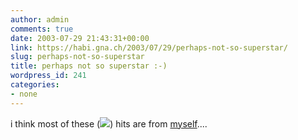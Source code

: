 ```yaml
---
author: admin
comments: true
date: 2003-07-29 21:43:31+00:00
link: https://habi.gna.ch/2003/07/29/perhaps-not-so-superstar/
slug: perhaps-not-so-superstar
title: perhaps not so superstar :-)
wordpress_id: 241
categories:
- none
---
```


i think most of these ([![](https://habi.gna.ch/blog/images/Bildli2-tm.jpg)](https://habi.gna.ch/blog/images/Bildli2.jpg)) hits are from [myself](http://bild.li)....
